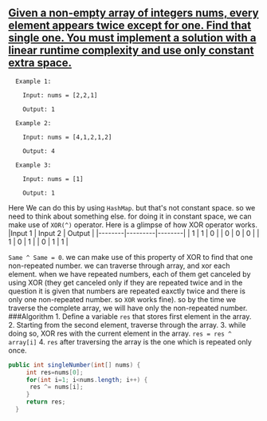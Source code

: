 ## [Given a non-empty array of integers nums, every element appears twice except for one. Find that single one. You must implement a solution with a linear runtime complexity and use only constant extra space.](https://leetcode.com/problems/single-number/)
      Example 1:
      
        Input: nums = [2,2,1]
        
        Output: 1
      
      Example 2:
      
        Input: nums = [4,1,2,1,2]
        
        Output: 4
      
      Example 3:
      
        Input: nums = [1]
        
        Output: 1

  Here We can do this by using `HashMap`. but that's not constant space. so we need to think about something else.
  for doing it in constant space, we can make use of `XOR(^)` operator.
  Here is a glimpse of how XOR operator works.
  |Input 1 | Input 2 | Output |
  |--------|---------|--------|
  | 1      | 1       | 0      |
  | 0      | 0       | 0      |
  | 1      | 0       | 1      |
  | 0      | 1       | 1      |

  `Same ^ Same = 0`. we can make use of this property of XOR to find that one non-repeated number.
  we can traverse through array, and xor each element. when we have repeated numbers, each of them get canceled by using XOR (they get canceled only if they are repeated twice and in the question it is given that numbers are repeated eaxctly twice and there is only one non-repeated number. 
  so `XOR` works fine). so by the time we traverse the complete array, we will have only the non-repeated number.
  ###Algorithm
    1. Define a variable `res` that stores first element in the array.
    2. Starting from the second element, traverse through the array.
    3. while doing so, XOR res with the current element in the array. `res = res ^ array[i]`
    4. `res` after traversing the array is the one which is repeated only once.

  ```Java
  public int singleNumber(int[] nums) {
       int res=nums[0];
       for(int i=1; i<nums.length; i++) {
        res ^= nums[i];
       }
       return res;
    }
  ```
